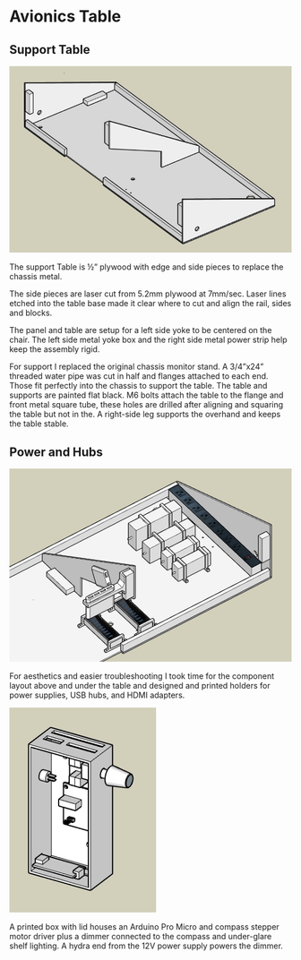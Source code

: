 # Avionics Table

## Support Table
![Avionics Table](images/table.jpg)

The support Table is ½” plywood with edge and side pieces to replace the chassis metal. 

The side pieces are laser cut from 5.2mm plywood at 7mm/sec.  Laser lines etched into the table base made it clear where to cut and align the rail, sides and blocks.

The panel and table are setup for a left side yoke to be centered on the chair. The left side metal yoke box and the right side metal power strip help keep the assembly rigid. 

For support I replaced the original chassis monitor stand.  A 3/4”x24” threaded water pipe was cut in half and flanges attached to each end.  Those fit perfectly into the chassis to support the table.  The table and supports are painted flat black.  M6 bolts attach the table to the flange and front metal square tube, these holes are drilled after aligning and squaring the table but not in the.  A right-side leg supports the overhand and keeps the table stable.

## Power and Hubs

![Power and Hubs](images/power-hubs.jpg)

For aesthetics and easier troubleshooting I took time for the component layout above and under the table and designed and printed holders for power supplies, USB hubs, and HDMI adapters.

![LED Dimmer and Compass Arduino](images/dimmer.jpg)

A printed box with lid houses an Arduino Pro Micro and compass stepper motor driver plus a dimmer connected to the compass and under-glare shelf lighting.  A hydra end from the 12V power supply powers the dimmer.
